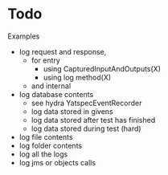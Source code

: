 # Todo 

Examples
- log request and response, 
    - for entry 
        - using CapturedInputAndOutputs(X)
        - using log method(X)
     - and internal
- log database contents
    - see hydra YatspecEventRecorder
    - log data stored in givens
    - log data stored after test has finished
    - log data stored during test (hard)
- log file contents
- log folder contents
- log all the logs
- log jms or objects calls